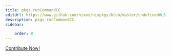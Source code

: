 ```yaml
---
title: pkgs.runCommandCC
editUrl: https://www.github.com/nixos/nixpkgs/blob/master/undefined#L51C18
description: pkgs.runCommandCC
sidebar:

    order: 8
---
```


<a href="https://www.github.com/nixos/nixpkgs/blob/master/undefined#L51C18">Contribute Now!</a>



